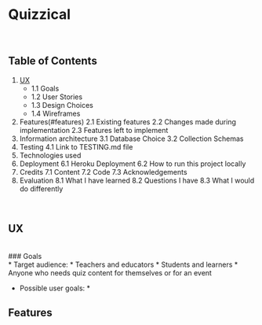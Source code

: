 # Quizzical

<br>

## Table of Contents
1. [UX](#ux)
    * 1.1 Goals
    * 1.2 User Stories
    * 1.3 Design Choices
    * 1.4 Wireframes
2. Features(#features)
    2.1 Existing features
    2.2 Changes made during implementation
    2.3 Features left to implement
3. Information architecture
    3.1 Database Choice
    3.2 Collection Schemas
4. Testing
    4.1 Link to TESTING.md file
5. Technologies used
6. Deployment
    6.1 Heroku Deployment
    6.2 How to run this project locally
7. Credits
    7.1 Content
    7.2 Code
    7.3 Acknowledgements
8. Evaluation 
    8.1 What I have learned
    8.2 Questions I have
    8.3 What I would do differently

<br>

## UX
<br>
### Goals
<br>
* Target audience:
    * Teachers and educators 
    * Students and learners
    * Anyone who needs quiz content for themselves or for an event

* Possible user goals:
    * 



## Features



